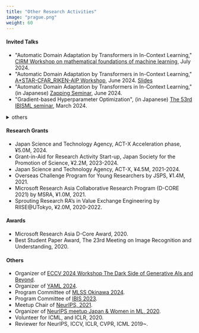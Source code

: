 ```yaml
---
title: "Other Research Activities"
image: "prague.png"
weight: 60
---
```


#### Invited Talks

* "Automatic Domain Adaptation by Transformers in In-Context Learning," [CIRM Workshop on mathematical foundations of machine learning](https://conferences.cirm-math.fr/3425.html), July 2024. 
* "Automatic Domain Adaptation by Transformers in In-Context Learning," [A*STAR-CFAR_RIKEN-AIP Workshop](), June 2024. [Slides](/slides/astar_aip_workshop.pdf)
* "Automatic Domain Adaptation by Transformers in In-Context Learning," (in Japanese) [Zapping Seminar](), June 2024.
* "Gradient-based Hyperparameter Optimization", (in Japanese) [The 53rd IBISML seminar](), March 2024.

<details>
<summary>others</summary>

* "Deep learning and data augmentation", (in Japanese) [The 4th TREFOIL seminar](), Feburary 2024.
* "Determinantal point processes and their applications in machine learning," (in Japanese) [ICEPP seminar](https://www.icepp.s.u-tokyo.ac.jp/collaboration/seminar.html), June 2023．
* "Towards accurate and scalable gradient-based hyperparameter optimization," Istituto Italiano di Tecnologia, May, 2023.
* "Noncommutative $C^\ast$-algebra Nets," [Japan-Vietnam AI Forum](https://viasm.edu.vn/en/hdkh/jvaif), April 2023.
* "Bayesian Model Selection for Deep Learning" (in Japanese), Zapping Seminar, 2022.
* "Data Augmentation for Deep Learning" (in Japanese), Ehime University DS Research Seminar, 2021.
* "Data Augmentation for Deep Learning" (in Japanese), Symposium on Sensing via Image Information, 2021.
* "Data Augmentation for Deep Learning" (in Japanese), StatsML Symposium, 2020.
* "Gradient-based Hyperparameter Optimization" (in Japanese), Zapping Seminar, 2020.

#### Talks

* "On Dataset Contamination by Large Generative Models" (In Japanese), [JSAI](), May 2024.
* "On Dataset Contamination by Large Generative Models" (In Japanese), [Mathematical Informatics Research Workshop @ Akita](), October 2023.
* "Stable Gradient-based Hyperparameter Optimization," [RIKEN AIP & NCU Workshops 2023](https://ai.umk.pl/start), September 2023.

</details>

#### Research Grants

* Japan Science and Technology Agency, ACT-X Acceleration phase, ¥5.0M, 2024.
* Grant-in-Aid for Research Activity Start-up, Japan Society for the Promotion of Science, ¥2.2M, 2023-2024.
* Japan Science and Technology Agency, ACT-X, ¥4.5M, 2021-2024.
* Overseas Challenge Program for Young Researchers by JSPS, ¥1.4M, 2021.
* Microsoft Research Asia Collaborative Research Program (D-CORE 2021) by MSRA, ¥1.0M, 2021.
* Sprouting Research RA’s in Value Exchange Engineering by RIISE@UTokyo, ¥2.0M, 2020-2022.

#### Awards

* Microsoft Research Asia D-Core Award, 2020.
* Best Student Paper Award, The 23rd Meeting on Image Recognition and Understanding, 2020.

#### Others

* Organizer of [ECCV 2024 Workshop The Dark Side of Generative AIs and Beyond](https://sites.google.com/view/yaml2024).
* Organizer of [YAML 2024](https://sites.google.com/view/yaml2024).
* Program Committee of [MLSS Okinawa 2024](https://groups.oist.jp/mlss).
* Program Committee of [IBIS 2023](https://ibisml.org/ibis2023/).
* Meetup Chair of [NeurIPS, 2021](https://neurips.cc/Conferences/2021).
* Organizer of [NeurIPS meetup Japan & Women in ML, 2020](https://neuripsmeetupjapan.github.io/2020).
* Volunteer for ICML, and ICLR, 2020.
* Reviewer for NeurIPS, ICCV, ICLR, CVPR, ICML 2019~.